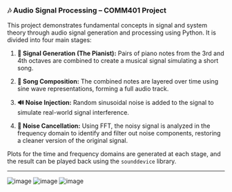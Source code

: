
### 🎶 Audio Signal Processing – COMM401 Project

This project demonstrates fundamental concepts in signal and system theory through audio signal generation and processing using Python. It is divided into four main stages:

1. **🎹 Signal Generation (The Pianist):**
   Pairs of piano notes from the 3rd and 4th octaves are combined to create a musical signal simulating a short song.

2. **🎼 Song Composition:**
   The combined notes are layered over time using sine wave representations, forming a full audio track.

3. **🔊 Noise Injection:**
   Random sinusoidal noise is added to the signal to simulate real-world signal interference.

4. **🧹 Noise Cancellation:**
   Using FFT, the noisy signal is analyzed in the frequency domain to identify and filter out noise components, restoring a cleaner version of the original signal.

Plots for the time and frequency domains are generated at each stage, and the result can be played back using the `sounddevice` library.

---

![image](https://github.com/user-attachments/assets/5cc37ed3-470e-4be9-9ecb-56cb21215f8e)
![image](https://github.com/user-attachments/assets/c6a151c9-2eaf-4708-9f14-654c598237d9)
![image](https://github.com/user-attachments/assets/f10d22ad-d5bb-426b-9231-64e543a7751f)
